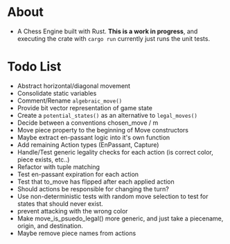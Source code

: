 # About
* A Chess Engine built with Rust. **This is a work in progress**, and executing the crate with `cargo run` currently just runs the unit tests.

# Todo List
* Abstract horizontal/diagonal movement
* Consolidate static variables
* Comment/Rename `algebraic_move()`
* Provide bit vector representation of game state
* Create a `potential_states()` as an alternative to `legal_moves()`
* Decide between a conventions chosen_move / m
* Move piece property to the beginning of Move constructors
* Maybe extract en-passant logic into it's own function
* Add remaining Action types (EnPassant, Capture)
* Handle/Test generic legality checks for each action (is correct color, piece exists, etc..)
* Refactor with tuple matching
* Test en-passant expiration for each action
* Test that to_move has flipped after each applied action
* Should actions be responsible for changing the turn?
* Use non-deterministic tests with random move selection to test for states that should never exist.
* prevent attacking with the wrong color
* Make move_is_psuedo_legal() more generic, and just take a piecename, origin, and destination.
* Maybe remove piece names from actions
